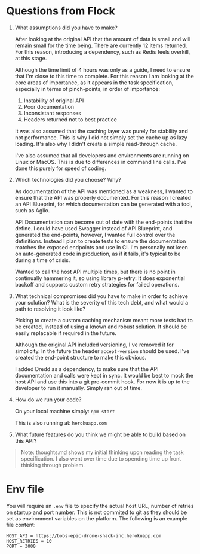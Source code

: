 # Questions from Flock

1. What assumptions did you have to make?
 
   After looking at the original API that the amount of data is small and will remain small for the time being.  There are currently 12 items returned.  For this reason, introducing a dependency, such as Redis feels overkill, at this stage.

   Although the time limit of 4 hours was only as a guide, I need to ensure that I'm close to this time to complete.  For this reason I am looking at the core areas of importance, as it appears in the task specification, especially in terms of pinch-points, in order of importance:

   1. Instability of original API
   2. Poor documentation
   3. Inconsistant responses
   4. Headers returned not to best practice

   It was also assumed that the caching layer was purely for stability and not performance.  This is why I did not simply set the cache up as lazy loading.  It's also why I didn't create a simple read-through cache.

   I've also assumed that all developers and environments are running on Linux or MacOS.  This is due to differences in command line calls.  I've done this purely for speed of coding.

2. Which technologies did you choose? Why?

   As documentation of the API was mentioned as a weakness, I wanted to ensure that the API was properly documented.  For this reason I created an API Blueprint, for which documentation can be generated with a tool, such as Aglio.  
   
   API Documentation can become out of date with the end-points that the define.  I could have used Swagger instead of API Blueprint, and generated the end-points, however, I wanted full control over the definitions.  Instead I plan to create tests to ensure the documentation matches the exposed endpoints and use in CI.  I'm personally not keen on auto-generated code in production, as if it fails, it's typical to be during a time of crisis.

   Wanted to call the host API multiple times, but there is no point in continually hammering it, so using library p-retry: It does exponential backoff and supports custom retry strategies for failed operations.

3. What technical compromises did you have to make in order to achieve your solution? What is the severity of this tech debt, and what would a path to resolving it look like?

   Picking to create a custom caching mechanism meant more tests had to be created, instead of using a known and robust solution.  It should be easily replacable if required in the future.

   Although the original API included versioning, I've removed it for simplicity.  In the future the header ```accept-version``` should be used.  I've created the end-point structure to make this obvious.

   I added Dredd as a dependency, to make sure that the API documentation and calls were kept in sync.  It would be best to mock the host API and use this into a git pre-commit hook.  For now it is up to the developer to run it manually.  Simply ran out of time.

4. How do we run your code?

   On your local machine simply:
   `npm start`

   This is also running at:
   `herokuapp.com`


5. What future features do you think we might be able to build based on this API?

> Note: thoughts.md shows my initial thinking upon reading the task specification.  I also went over time due to spending time up front thinking through problem.

# Env file

You will require an `.env` file to specify the actual host URL, number of retries on startup and port number.  This is not commited to git as they should be set as environment variables on the platform.  The following is an example file content:

```
HOST_API = https://bobs-epic-drone-shack-inc.herokuapp.com
HOST_RETRIES = 10
PORT = 3000
```